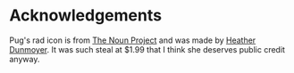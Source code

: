 # Acknowledgements

Pug's rad icon is from [The Noun Project](https://thenounproject.com) and was made by [Heather Dunmoyer](https://thenounproject.com/dunmoyer/). It was such steal at $1.99 that I think she deserves public credit anyway.
